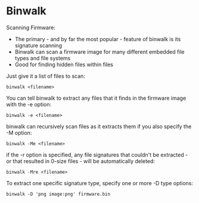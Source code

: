 # Binwalk

Scanning Firmware:
- The primary - and by far the most popular - feature of binwalk is its signature scanning
- Binwalk can scan a firmware image for many different embedded file types and file systems
- Good for finding hidden files within files

Just give it a list of files to scan:
```
binwalk <filename>
```

You can tell binwalk to extract any files that it finds in the
firmware image with the -e option:
```
binwalk -e <filename>
```

binwalk can recursively scan files as it extracts them if you
also specify the -M option:

```
binwalk -Me <filename>
```

if the -r option is specified, any file signatures that couldn't
be extracted - or that resulted in 0-size files - will be
automatically deleted:
```
binwalk -Mre <filename>
```

To extract one specific signature type, specify one or more
-D type options:
```
binwalk -D 'png image:png' firmware.bin
```